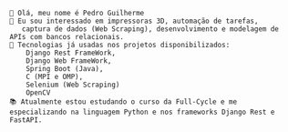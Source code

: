 

    👋 Olá, meu nome é Pedro Guilherme
    👀 Eu sou interessado em impressoras 3D, automação de tarefas,
       captura de dados (Web Scraping), desenvolvimento e modelagem de APIs com bancos relacionais.
    🌱 Tecnologias já usadas nos projetos disponibilizados: 
        Django Rest FrameWork,
        Django Web FrameWork,
        Spring Boot (Java),
        C (MPI e OMP),
        Selenium (Web Scraping)
        OpenCV
    📚 Atualmente estou estudando o curso da Full-Cycle e me especializando na linguagem Python e nos frameworks Django Rest e FastAPI.
